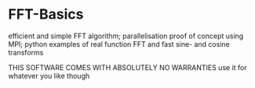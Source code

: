 # FFT-Basics
efficient and simple FFT algorithm; parallelisation proof of concept using MPI; python examples of real function FFT and fast sine- and cosine transforms


THIS SOFTWARE COMES WITH ABSOLUTELY NO WARRANTIES
use it for whatever you like though
